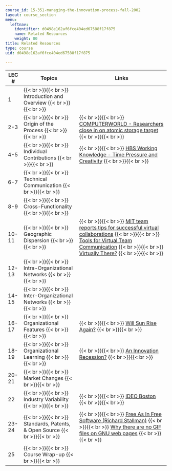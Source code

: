 ```yaml
---
course_id: 15-351-managing-the-innovation-process-fall-2002
layout: course_section
menu:
  leftnav:
    identifier: d0498e162af6fce404ed67588f17f875
    name: Related Resources
    weight: 80
title: Related Resources
type: course
uid: d0498e162af6fce404ed67588f17f875

---
```


| LEC # | Topics | Links |
| --- | --- | --- |
| 1 |  {{< br >}}{{< br >}} Introduction and Overview {{< br >}}{{< br >}}  | &nbsp; |
| 2-3 |  {{< br >}}{{< br >}} Origin of the Process {{< br >}}{{< br >}}  |  {{< br >}}{{< br >}} [COMPUTERWORLD - Researchers close in on atomic storage target](http://www.computerworld.com/article/2577690/data-center/researchers-close-in-on-atomic-storage-target.html) {{< br >}}{{< br >}}  |
| 4-5 |  {{< br >}}{{< br >}} Individual Contributions {{< br >}}{{< br >}}  |  {{< br >}}{{< br >}} [HBS Working Knowledge - Time Pressure and Creativity](http://hbswk.hbs.edu/item.jhtml?id=3030&t=innovation&sid=0&pid=0) {{< br >}}{{< br >}}  |
| 6-7 |  {{< br >}}{{< br >}} Technical Communication {{< br >}}{{< br >}}  | &nbsp; |
| 8-9 |  {{< br >}}{{< br >}} Cross-Functionality {{< br >}}{{< br >}}  | &nbsp; |
| 10-11 |  {{< br >}}{{< br >}} Geographic Dispersion {{< br >}}{{< br >}}  |  {{< br >}}{{< br >}} [MIT team reports tips for successful virtual collaborations](http://web.mit.edu/newsoffice/2001/vcollaboration.html) {{< br >}}{{< br >}} [Tools for Virtual Team Communication](http://www.thecouchmanager.com/2013/05/21/the-ultimate-list-of-virtual-team-technology-tools/) {{< br >}}{{< br >}} [Virtually There?](http://www.fastcompany.com/44596/virtually-there) {{< br >}}{{< br >}}  |
| 12-13 |  {{< br >}}{{< br >}} Intra-Organizational Networks {{< br >}}{{< br >}}  | &nbsp; |
| 14-15 |  {{< br >}}{{< br >}} Inter-Organizational Networks {{< br >}}{{< br >}}  | &nbsp; |
| 16-17 |  {{< br >}}{{< br >}} Organizational Features {{< br >}}{{< br >}}  |  {{< br >}}{{< br >}} [Will Sun Rise Again?](http://www.businessweek.com/magazine/content/02_47/b3809001.htm) {{< br >}}{{< br >}}  |
| 18-19 |  {{< br >}}{{< br >}} Organizational Learning {{< br >}}{{< br >}}  |  {{< br >}}{{< br >}} [An Innovation Recession?](http://abcnews.go.com/Business/) {{< br >}}{{< br >}}  |
| 20-21 |  {{< br >}}{{< br >}} Market Changes {{< br >}}{{< br >}}  | &nbsp; |
| 22 |  {{< br >}}{{< br >}} Industry Variability {{< br >}}{{< br >}}  |  {{< br >}}{{< br >}} [IDEO Boston](http://www.ideo.com/locations/) {{< br >}}{{< br >}}  |
| 23-24 |  {{< br >}}{{< br >}} Standards, Patents, & Open Source {{< br >}}{{< br >}}  |  {{< br >}}{{< br >}} [Free As In Free Software (Richard Stallman)](http://www.oreilly.com/openbook/freedom/) {{< br >}}{{< br >}} [Why there are no GIF files on GNU web pages](http://www.gnu.org/philosophy/gif.html) {{< br >}}{{< br >}}  |
| 25 |  {{< br >}}{{< br >}} Course Wrap-up {{< br >}}{{< br >}}  |